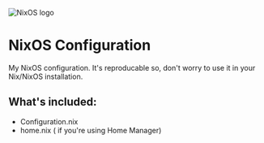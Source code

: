 ![NixOS logo]("https://i.ibb.co/wz91KJ5/Frame-3547.png" "Nixos Logo")


# NixOS Configuration

My NixOS configuration. It's reproducable so, don't worry to use it in your Nix/NixOS installation.

## What's included:
- Configuration.nix
- home.nix ( if you're using Home Manager)
